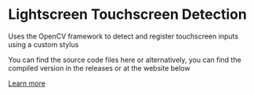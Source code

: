 # Lightscreen Touchscreen Detection
Uses the OpenCV framework to detect and register touchscreen inputs using a custom stylus

You can find the source code files here or alternatively, you can find the compiled version in the releases or at the website below

<a href="https://imaadnisar.github.io/lightscreen-touchscreen-detection">Learn more</a>
